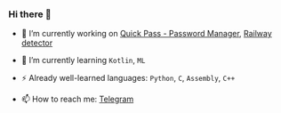 ### Hi there 👋

- 🔭 I’m currently working on
[Quick Pass - Password Manager](https://github.com/grigorevmp/QuickPass-Mobile-Password-manager), 
[Railway detector](https://github.com/grigorevmp/Railway_recognition)


- 🌱 I’m currently learning `Kotlin`, `ML`
- ⚡ Already well-learned languages: `Python`, `C`, `Assembly`, `C++`
- 📫 How to reach me: [Telegram](https://t.me/grigorevmp)
